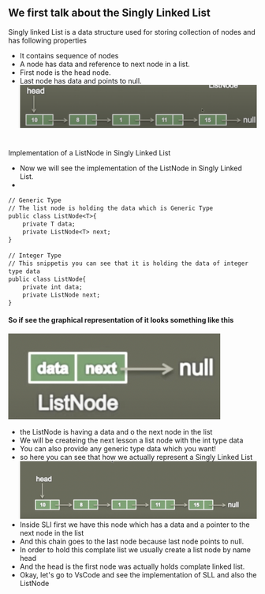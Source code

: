 
## We first talk about the Singly Linked List
Singly linked List is a data structure used for storing collection of nodes and has following properties
- It contains sequence of nodes
- A node has data and reference to next node in a list.
- First node is the head node.
- Last node has data and points to null.
![](./img/0.png)
#
Implementation of a ListNode in Singly Linked List
- Now we will see the implementation of the ListNode in Singly Linked List.
-
```
// Generic Type 
// The list node is holding the data which is Generic Type
public class ListNode<T>{
    private T data;
    private ListNode<T> next;
}

// Integer Type 
// This snippetis you can see that it is holding the data of integer type data
public class ListNode{
    private int data;
    private ListNode next;
}
```
#### So if see the graphical representation of it looks something like this 
![](./img/1.png)
- the ListNode is having a data  and o the next node in the list 
- We will be createing the next lesson  a list node with the int type data 
- You can also provide any generic type data which you want!
- so here you can see that how we actually represent a Singly Linked List
![](./img/3.png)
- Inside SLI first we have this node which has a data and a pointer to the next node in the list
- And this chain goes to the last node because last node points to null.
- In order to hold this complate list we usually create a list node by name head
- And the head is the first node was actually holds complate linked list.
- Okay, let's go to VsCode and see the implementation of SLL and also the ListNode
